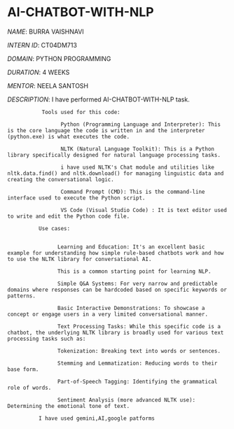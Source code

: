 # AI-CHATBOT-WITH-NLP

*NAME*: BURRA VAISHNAVI

*INTERN ID*: CT04DM713

*DOMAIN*: PYTHON PROGRAMMING

*DURATION*: 4 WEEKS

*MENTOR*: NEELA SANTOSH

*DESCRIPTION*: I have performed AI-CHATBOT-WITH-NLP task.

               Tools used for this code:

                     Python (Programming Language and Interpreter): This is the core language the code is written in and the interpreter (python.exe) is what executes the code.
                     
                     NLTK (Natural Language Toolkit): This is a Python library specifically designed for natural language processing tasks. 
                     
                     i have used NLTK's Chat module and utilities like nltk.data.find() and nltk.download() for managing linguistic data and creating the conversational logic.
                     
                     Command Prompt (CMD): This is the command-line interface used to execute the Python script.
                     
                     VS Code (Visual Studio Code) : It is text editor used to write and edit the Python code file.

              Use cases: 


                    Learning and Education: It's an excellent basic example for understanding how simple rule-based chatbots work and how to use the NLTK library for conversational AI.
                    
                    This is a common starting point for learning NLP.
                    
                    Simple Q&A Systems: For very narrow and predictable domains where responses can be hardcoded based on specific keywords or patterns.
                    
                    Basic Interactive Demonstrations: To showcase a concept or engage users in a very limited conversational manner.
                    
                    Text Processing Tasks: While this specific code is a chatbot, the underlying NLTK library is broadly used for various text processing tasks such as:
                    
                    Tokenization: Breaking text into words or sentences.
                    
                    Stemming and Lemmatization: Reducing words to their base form.
                    
                    Part-of-Speech Tagging: Identifying the grammatical role of words.
                    
                    Sentiment Analysis (more advanced NLTK use): Determining the emotional tone of text.
                    
              I have used gemini,AI,google patforms
